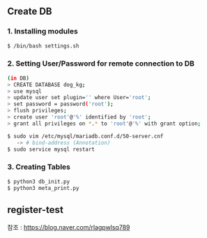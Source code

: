 ## Create DB 

### 1. Installing modules
   ```bash
   $ /bin/bash settings.sh
   ```

### 2. Setting User/Password for remote connection to DB
   ```bash
   (in DB)
   > CREATE DATABASE dog_kg;
   > use mysql
   > update user set plugin='' where User='root';
   > set password = password('root');
   > flush privileges;
   > create user 'root'@'%' identified by 'root';
   > grant all privileges on *.* to 'root'@'%' with grant option;
   ```
   ```bash
   $ sudo vim /etc/mysql/mariadb.conf.d/50-server.cnf
      -> # bind-address (Annotation)
   $ sudo service mysql restart
   ```

### 3. Creating Tables
   ```bash
   $ python3 db_init.py
   $ python3 meta_print.py
   ```

## register-test 
참조 : https://blog.naver.com/rlagpwlsq789
